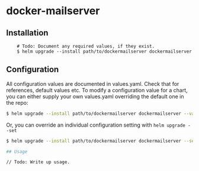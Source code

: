 # docker-mailserver

## Installation

```
    # Todo: Document any required values, if they exist.
    $ helm upgrade --install path/to/dockermailserver dockermailserver
```

## Configuration

All configuration values are documented in values.yaml. Check that for references, default values etc. To modify a
configuration value for a chart, you can either supply your own values.yaml overriding the default one in the repo:

```bash
$ helm upgrade --install path/to/dockermailserver dockermailserver --values path/to/custom/values/file.yaml
```

Or, you can override an individual configuration setting with `helm upgrade --set`

```bash
$ helm upgrade --install path/to/dockermailserver dockermailserver --set pod.dockermailserver.image="your/image:1.0.0"

## Usage

// Todo: Write up usage.
